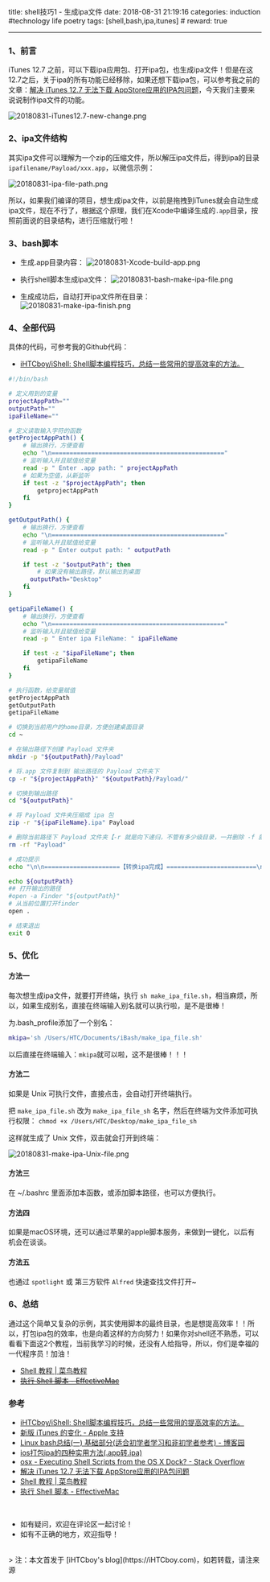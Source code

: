title: shell技巧1 - 生成ipa文件
date: 2018-08-31 21:19:16
categories: induction #technology life poetry
tags: [shell,bash,ipa,itunes]  # <!--more-->
reward: true

---

### 1、前言
iTunes 12.7 之前，可以下载ipa应用包、打开ipa包，也生成ipa文件！但是在这12.7之后，关于ipa的所有功能已经移除，如果还想下载ipa包，可以参考我之前的文章：[解决 iTunes 12.7 无法下载 AppStore应用的IPA包问题](https://ihtcboy.com/2017/10/30/2017_10_解决iTunes12.7无法下载AppStore应用的IPA包问题/)，今天我们主要来说说制作ipa文件的功能。

![20180831-iTunes12.7-new-change.png](https://github.com/iHTCboy/iGallery/raw/master/BlogImages/2018/08/20180831-iTunes12.7-new-change.png)

<!--more-->

### 2、ipa文件结构

其实ipa文件可以理解为一个zip的压缩文件，所以解压ipa文件后，得到ipa的目录 `ipafilename/Payload/xxx.app`，以微信示例：

![20180831-ipa-file-path.png](https://github.com/iHTCboy/iGallery/raw/master/BlogImages/2018/08/20180831-ipa-file-path.png)

所以，如果我们编译的项目，想生成ipa文件，以前是拖拽到iTunes就会自动生成ipa文件，现在不行了，根据这个原理，我们在Xcode中编译生成的`.app`目录，按照前面说的目录结构，进行压缩就行啦！

### 3、bash脚本

- 生成.app目录内容：
![20180831-Xcode-build-app.png](https://github.com/iHTCboy/iGallery/raw/master/BlogImages/2018/08/20180831-Xcode-build-app.png)

- 执行shell脚本生成ipa文件：
![20180831-bash-make-ipa-file.png](https://github.com/iHTCboy/iGallery/raw/master/BlogImages/2018/08/20180831-bash-make-ipa-file.png)

- 生成成功后，自动打开ipa文件所在目录：
![20180831-make-ipa-finish.png](https://github.com/iHTCboy/iGallery/raw/master/BlogImages/2018/08/20180831-make-ipa-finish.png)

### 4、全部代码

具体的代码，可参考我的Github代码：
-  [iHTCboy/iShell: Shell脚本编程技巧，总结一些常用的提高效率的方法。](https://github.com/iHTCboy/iShell)

```bash
#!/bin/bash

# 定义用到的变量
projectAppPath=""
outputPath=""
ipaFileName=""

# 定义读取输入字符的函数
getProjectAppPath() {
	# 输出换行，方便查看
	echo "\n================================================"
	# 监听输入并且赋值给变量
	read -p " Enter .app path: " projectAppPath
	# 如果为空值，从新监听
	if test -z "$projectAppPath"; then
		getprojectAppPath
	fi
}

getOutputPath() {
	# 输出换行，方便查看
	echo "\n================================================"
	# 监听输入并且赋值给变量
	read -p " Enter output path: " outputPath

	if test -z "$outputPath"; then
		# 如果没有输出路径，默认输出到桌面
	  outputPath="Desktop"
	fi
}

getipaFileName() {
	# 输出换行，方便查看
	echo "\n================================================"
	# 监听输入并且赋值给变量
	read -p " Enter ipa FileName: " ipaFileName

	if test -z "$ipaFileName"; then
		getipaFileName
	fi
}

# 执行函数，给变量赋值
getProjectAppPath
getOutputPath
getipaFileName

# 切换到当前用户的home目录，方便创建桌面目录
cd ~

# 在输出路径下创建 Payload 文件夹
mkdir -p "${outputPath}/Payload"

# 将.app 文件复制到 输出路径的 Payload 文件夹下
cp -r "${projectAppPath}" "${outputPath}/Payload/"

# 切换到输出路径
cd "${outputPath}"

# 将 Payload 文件夹压缩成 ipa 包
zip -r "${ipaFileName}.ipa" Payload

# 删除当前路径下 Payload 文件夹【-r 就是向下递归，不管有多少级目录，一并删除 -f 就是直接强行删除，不作任何提示的意思】
rm -rf "Payload"

# 成功提示
echo "\n\n=====================【转换ipa完成】=========================\n"

echo ${outputPath}
## 打开输出的路径
#open -a Finder "${outputPath}"
# 从当前位置打开finder
open .

# 结束退出
exit 0
```

### 5、优化
#### 方法一
每次想生成ipa文件，就要打开终端，执行 `sh make_ipa_file.sh`，相当麻烦，所以，如果生成别名，直接在终端输入别名就可以执行啦，是不是很棒！

为.bash_profile添加了一个别名：
```bash
mkipa='sh /Users/HTC/Documents/iBash/make_ipa_file.sh'
```

以后直接在终端输入：`mkipa`就可以啦，这不是很棒！！！


#### 方法二
如果是 Unix 可执行文件，直接点击，会自动打开终端执行。

把 `make_ipa_file.sh` 改为 `make_ipa_file_sh` 名字，然后在终端为文件添加可执行权限：
`chmod +x /Users/HTC/Desktop/make_ipa_file_sh` 

这样就生成了 Unix 文件，双击就会打开到终端：

![20180831-make-ipa-Unix-file.png](https://github.com/iHTCboy/iGallery/raw/master/BlogImages/2018/08/20180831-make-ipa-Unix-file.png)

#### 方法三
在  ~/.bashrc 里面添加本函数，或添加脚本路径，也可以方便执行。

#### 方法四
如果是macOS环境，还可以通过苹果的apple脚本服务，来做到一键化，以后有机会在谈谈。

#### 方法五
也通过 `spotlight` 或 第三方软件 `Alfred` 快速查找文件打开~

### 6、总结

通过这个简单又复杂的示例，其实使用脚本的最终目录，也是想提高效率！！所以，打包ipa包的效率，也是向着这样的方向努力！如果你对shell还不熟悉，可以看看下面这2个教程，当前我学习的时候，还没有人给指导，所以，你们是幸福的一代程序员！加油！

- [Shell 教程 | 菜鸟教程](http://www.runoob.com/linux/linux-shell.html)
- ~~[执行 Shell 脚本 - EffectiveMac](https://bestswifter.gitbook.io/effectivemac/zhong-ji-wu-qi-zsh/zhi-hang-shell-jiao-ben)~~

### 参考

-  [iHTCboy/iShell: Shell脚本编程技巧，总结一些常用的提高效率的方法。](https://github.com/iHTCboy/iShell)
- [新版 iTunes 的变化 - Apple 支持](https://support.apple.com/zh-cn/HT208075)
- [Linux bash总结(一) 基础部分(适合初学者学习和非初学者参考)  - 博客园](http://www.cnblogs.com/skywang12345/archive/2013/05/30/3106570.html)
- [ios打包ipa的四种实用方法(.app转.ipa)](http://www.cnblogs.com/wengzilin/p/4601684.html)
- [osx - Executing Shell Scripts from the OS X Dock? - Stack Overflow](https://stackoverflow.com/questions/281372/executing-shell-scripts-from-the-os-x-dock?answertab=votes)
- [解决 iTunes 12.7 无法下载 AppStore应用的IPA包问题](https://ihtcboy.com/2017/10/30/2017_10_解决iTunes12.7无法下载AppStore应用的IPA包问题/)
- [Shell 教程 | 菜鸟教程](http://www.runoob.com/linux/linux-shell.html)
- [执行 Shell 脚本 - EffectiveMac](https://bestswifter.gitbook.io/effectivemac/zhong-ji-wu-qi-zsh/zhi-hang-shell-jiao-ben)

<br>

- 如有疑问，欢迎在评论区一起讨论！
- 如有不正确的地方，欢迎指导！

<br>
> 注：本文首发于 [iHTCboy's blog](https://iHTCboy.com)，如若转载，请注来源

